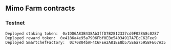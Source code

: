 ## Mimo Farm contracts

### Testnet

```
Deployed staking token:  0x1DD6A83B438Ab3ffD7B2812337cd0F028A8c0287
Deployed reward token:  0x4186a4e95a7906Fbf0EBe54034917A7EcC62Fee9
Deployed SmartchefFactory:  0x70804bAF4C6FEe2A81EE8b575E6a7595BFE67A35
```
